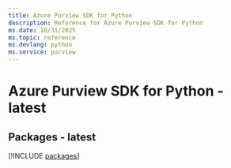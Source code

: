 ```yaml
---
title: Azure Purview SDK for Python
description: Reference for Azure Purview SDK for Python
ms.date: 10/31/2025
ms.topic: reference
ms.devlang: python
ms.service: purview
---
```

# Azure Purview SDK for Python - latest
## Packages - latest
[!INCLUDE [packages](purview-index.md)]